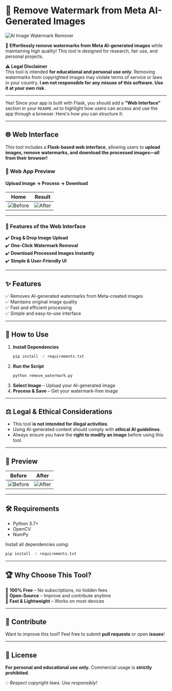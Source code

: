 
# 🚀 Remove Watermark from Meta AI-Generated Images  

![AI Image Watermark Remover](https://github.com/AKHILCHANDRAN19/FLASK-APP-WM-REMOVER-META-AI/blob/main/logo.png)  

🔹 **Effortlessly remove watermarks from Meta AI-generated images** while maintaining high quality! This tool is designed for research, fair use, and personal projects.  

⚠️ **Legal Disclaimer**  
This tool is intended **for educational and personal use only**. Removing watermarks from copyrighted images may violate terms of service or laws in your country. **I am not responsible for any misuse of this software. Use it at your own risk.**  

---

Yes! Since your app is built with Flask, you should add a **"Web Interface"** section in your `README.md` to highlight how users can access and use the app through a browser. Here's how you can structure it:  

---

## 🌐 Web Interface  

This tool includes a **Flask-based web interface**, allowing users to **upload images, remove watermarks, and download the processed images—all from their browser!**  

### **📸 Web App Preview**  
#### **Upload Image → Process → Download**
Home | Result
:-------------------------:|:-------------------------:  
![Before](https://via.placeholder.com/300?text=Before) | ![After](https://via.placeholder.com/300?text=After)  

---

### **🌟 Features of the Web Interface**  
✔️ **Drag & Drop Image Upload**  
✔️ **One-Click Watermark Removal**  
✔️ **Download Processed Images Instantly**  
✔️ **Simple & User-Friendly UI**  

---

## ✨ Features  
✅ Removes AI-generated watermarks from Meta-created images  
✅ Maintains original image quality  
✅ Fast and efficient processing  
✅ Simple and easy-to-use interface  

---

## 📌 How to Use  
1. **Install Dependencies**  
   ```bash
   pip install -r requirements.txt
   ```  
2. **Run the Script**  
   ```bash
   python remove_watermark.py
   ```  
3. **Select Image** – Upload your AI-generated image  
4. **Process & Save** – Get your watermark-free image  

---

## ⚖️ Legal & Ethical Considerations  
- This tool **is not intended for illegal activities**.  
- Using AI-generated content should comply with **ethical AI guidelines**.  
- Always ensure you have the **right to modify an image** before using this tool.  

---

## 🎨 Preview  
Before | After  
:-------------------------:|:-------------------------:  
![Before](https://github.com/AKHILCHANDRAN19/FLASK-APP-WM-REMOVER-META-AI/blob/main/before.jpg) | ![After](https://github.com/AKHILCHANDRAN19/FLASK-APP-WM-REMOVER-META-AI/blob/main/after.png)  

---

## 🛠️ Requirements  
- Python 3.7+  
- OpenCV  
- NumPy  

Install all dependencies using:  
```bash
pip install -r requirements.txt
```

---

## 🏆 Why Choose This Tool?  
🔹 **100% Free** – No subscriptions, no hidden fees  
🔹 **Open-Source** – Improve and contribute anytime  
🔹 **Fast & Lightweight** – Works on most devices  

---

## 🤝 Contribute  
Want to improve this tool? Feel free to submit **pull requests** or open **issues**!  

---

## 📜 License  
**For personal and educational use only.** Commercial usage is **strictly prohibited**.  

💡 *Respect copyright laws. Use responsibly!*  

